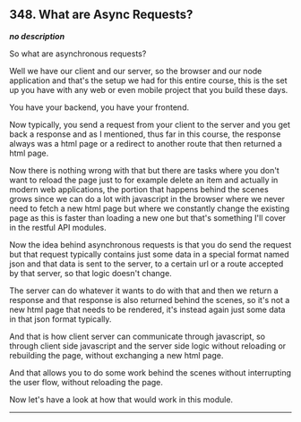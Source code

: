 ## 348. What are Async Requests?

<strong><em>no description</em></strong>

So what are asynchronous requests? 

Well we have our client and our server, so the browser and our node application
and that's the setup we had for this entire course, this is the set up you have
with any web or even mobile project that you build these days. 

You have your backend, you have your frontend. 

Now typically, you send a request from your client to the server and you get
back a response and as I mentioned, thus far in this course, the response always
was a html page or a redirect to another route that then returned a html page. 

Now there is nothing wrong with that but there are tasks where you don't want to
reload the page just to for example delete an item and actually in modern web
applications, the portion that happens behind the scenes grows since we can do a
lot with javascript in the browser where we never need to fetch a new html page
but where we constantly change the existing page as this is faster than loading
a new one but that's something I'll cover in the restful API modules. 

Now the idea behind asynchronous requests is that you do send the request but
that request typically contains just some data in a special format named json
and that data is sent to the server, to a certain url or a route accepted by
that server, so that logic doesn't change. 

The server can do whatever it wants to do with that and then we return a
response and that response is also returned behind the scenes, so it's not a new
html page that needs to be rendered, it's instead again just some data in that
json format typically. 

And that is how client server can communicate through javascript, so through
client side javascript and the server side logic without reloading or rebuilding
the page, without exchanging a new html page. 

And that allows you to do some work behind the scenes without interrupting the
user flow, without reloading the page. 

Now let's have a look at how that would work in this module. 

---